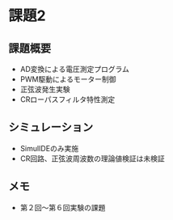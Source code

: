 # 課題2

## 課題概要
* AD変換による電圧測定プログラム
* PWM駆動によるモーター制御
* 正弦波発生実験
* CRローパスフィルタ特性測定

## シミュレーション

* SimulIDEのみ実施
* CR回路、正弦波周波数の理論値検証は未検証


## メモ
* 第２回〜第６回実験の課題